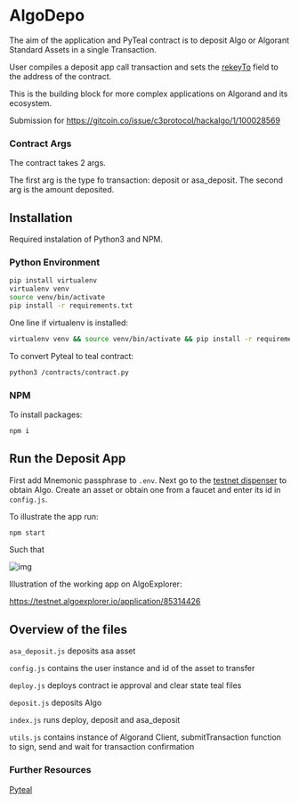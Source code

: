# AlgoDepo

The aim of the application and PyTeal contract is to deposit Algo or Algorant Standard Assets in a single Transaction.

User compiles a deposit app call transaction and sets the [rekeyTo](https://developer.algorand.org/docs/get-details/transactions/transactions/#common-fields-header-and-type) field to the address of the contract.

This is the building block for more complex applications on Algorand and its ecosystem.

Submission for https://gitcoin.co/issue/c3protocol/hackalgo/1/100028569

### Contract Args

The contract takes 2 args.

The first arg is the type fo transaction: deposit or asa_deposit.
The second arg is the amount deposited.
## Installation 

Required instalation of Python3 and NPM.

### Python Environment

```bash
pip install virtualenv
virtualenv venv
source venv/bin/activate
pip install -r requirements.txt
```

One line if virtualenv is installed:

```bash
virtualenv venv && source venv/bin/activate && pip install -r requirements.txt
```

To convert Pyteal to teal contract:
```bash
python3 /contracts/contract.py
```

### NPM

To install packages:
```bash
npm i
```

## Run the Deposit App

First add Mnemonic passphrase to ```.env```.
Next go to the [testnet dispenser](https://dispenser.testnet.aws.algodev.network/) to obtain Algo. Create an asset or obtain one from a faucet and enter its id in ```config.js```.

To illustrate the app run:

```bash
npm start
```

Such that

![img](https://i.imgur.com/qwBnpYV.png)

Illustration of the working app on AlgoExplorer:

https://testnet.algoexplorer.io/application/85314426

## Overview of the files

```asa_deposit.js``` deposits asa asset

```config.js``` contains the user instance and id of the asset to transfer

```deploy.js``` deploys contract ie approval and clear state teal files

```deposit.js``` deposits Algo

```index.js``` runs deploy, deposit and asa_deposit 

```utils.js``` contains instance of Algorand Client, submitTransaction function to sign, send and wait for transaction confirmation

### Further Resources

[Pyteal](https://pyteal.readthedocs.io/en/stable/index.html)